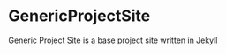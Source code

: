GenericProjectSite
==================

Generic Project Site is a base project site written in Jekyll

